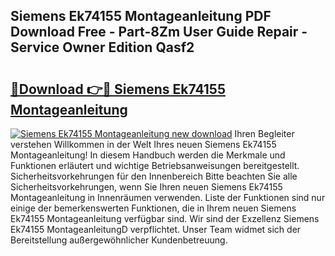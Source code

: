 ## Siemens Ek74155 Montageanleitung PDF Download Free - Part-8Zm User Guide Repair - Service Owner Edition Qasf2

# <h2><a href="http://df8y9w.blite.top/?on=Siemens+Ek74155+Montageanleitung">🔗Download 👉🔴 Siemens Ek74155 Montageanleitung</a></h2>

[![Siemens Ek74155 Montageanleitung new download](https://i.imgur.com/lujVjoI.png)](http://df8y9w.blite.top/?on=Siemens+Ek74155+Montageanleitung)
Ihren Begleiter verstehen Willkommen in der Welt Ihres neuen Siemens Ek74155 Montageanleitung! In diesem Handbuch werden die Merkmale und Funktionen erläutert und wichtige Betriebsanweisungen bereitgestellt. Sicherheitsvorkehrungen für den Innenbereich Bitte beachten Sie alle Sicherheitsvorkehrungen, wenn Sie Ihren neuen Siemens Ek74155 Montageanleitung in Innenräumen verwenden. Liste der Funktionen sind nur einige der bemerkenswerten Funktionen, die in Ihrem neuen Siemens Ek74155 Montageanleitung verfügbar sind. Wir sind der Exzellenz Siemens Ek74155 MontageanleitungD verpflichtet. Unser Team widmet sich der Bereitstellung außergewöhnlicher Kundenbetreuung.
